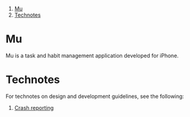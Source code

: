1. [Mu](#Mu)
1. [Technotes](#technotes)

# Mu
Mu is a task and habit management application developed for iPhone.

# Technotes
For technotes on design and development guidelines, see the following:  
1. [Crash reporting](./doc/crash-reporting.md)